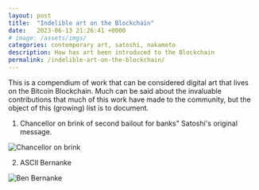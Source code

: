 ```yaml
---
layout: post
title:  "Indelible art on the Blockchain"
date:   2023-06-13 21:26:41 +0000
# image: /assets/imgs/
categories: contemporary art, satoshi, nakamoto
description: How has art been introduced to the Blockchain
permalink: /indelible-art-on-the-blockchain/
---
```


This is a compendium of work that can be considered digital art that lives on the Bitcoin Blockchain. Much can be said about the invaluable contributions that much of this work have made to the community, but the object of this (growing) list is to document.

1. Chancellor on brink of second bailout for banks" Satoshi's original message.

![Chancellor on brink](assets/imgs/indelible-art-on-the-blockchain/chancellor.png "Chancellor on brink of second bailout for banks")

2. ASCII Bernanke

![Ben Bernanke](assets/imgs/indelible-art-on-the-blockchain/bernanke.png "Ben Bernanke")
